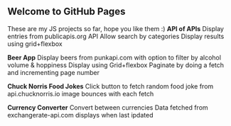 ## Welcome to GitHub Pages

These are my JS projects so far, hope you like them :)
**API of APIs**
Display entries from publicapis.org API
Allow search by categories
Display results using grid+flexbox

**Beer App**
Display beers from punkapi.com with option to filter by alcohol volume & hoppiness
Display using Grid+flexbox
Paginate by doing a fetch and incrementing page number

**Chuck Norris Food Jokes**
Click button to fetch random food joke from api.chucknorris.io
image bounces with each fetch

**Currency Converter**
Convert between currencies
Data fetched from exchangerate-api.com
displays when last ipdated



